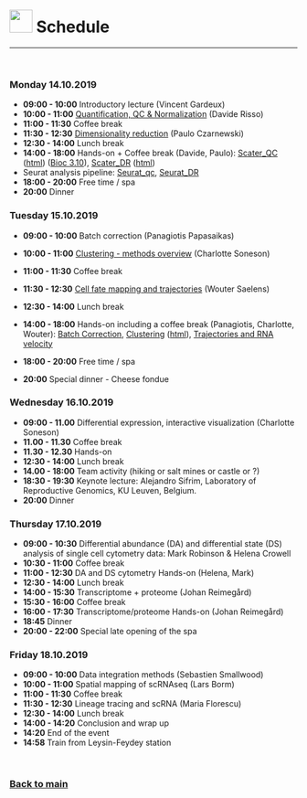 

# <img border="0" src="https://www.svgrepo.com/show/158264/schedule.svg" width="40" height="40"> Schedule

***

<br/>

### Monday 14.10.2019
- **09:00 - 10:00** Introductory lecture (Vincent Gardeux)
- **10:00 - 11:00** [Quantification, QC & Normalization](session-qc/qc_lecture.pdf) (Davide Risso)
- **11:00 - 11:30** Coffee break
- **11:30 - 12:30** [Dimensionality reduction](session-dimensionality-reduction/lecture_dimensionality_reduction.pdf) (Paulo Czarnewski)
- **12:30 - 14:00** Lunch break
- **14:00 - 18:00** Hands-on + Coffee break (Davide, Paulo): [Scater_QC](session-qc/bioc_qc_3.9.Rmd) ([html](session-qc/bioc_qc_3.9.html)) ([Bioc 3.10](session-qc/bioc_qc.Rmd)), [Scater_DR](session-dimensionality-reduction/scater_02_dim_reduction_compiled.Rmd) ([html](session-dimensionality-reduction/scater_02_dim_reduction_compiled.nb.html))
- Seurat analysis pipeline: [Seurat_qc](session-dimensionality-reduction/seurat_01_qc_compiled.Rmd), [Seurat_DR](session-dimensionality-reduction/seurat_02_dim_reduction_compiled.Rmd)
- **18:00 - 20:00** Free time / spa
- **20:00** Dinner

### Tuesday 15.10.2019
- **09:00 - 10:00** Batch correction (Panagiotis Papasaikas)
- **10:00 - 11:00** [Clustering - methods overview](session-clustering/clustering.pdf) (Charlotte Soneson)
- **11:00 - 11:30** Coffee break
- **11:30 - 12:30** [Cell fate mapping and trajectories](https://docs.google.com/presentation/d/1t_0yD7DxsMTK3fJPngNm9RN2CTgNJeeoBnxkd7c1mMc) (Wouter Saelens)
- **12:30 - 14:00** Lunch break
- **14:00 - 18:00** Hands-on including a coffee break (Panagiotis, Charlotte, Wouter): 
[Batch Correction](https://github.com/NBISweden/single-cell_sib_scilifelab/tree/master/session-batch_correction), 
[Clustering](session-clustering/clustering.Rmd) ([html](session-clustering/clustering.html)),
[Trajectories and RNA velocity](session-trajectories/README.md)

- **18:00 - 20:00** Free time / spa
- **20:00** Special dinner - Cheese fondue

### Wednesday 16.10.2019
- **09:00 - 11.00** Differential expression, interactive visualization (Charlotte Soneson)
- **11.00 - 11.30** Coffee break
- **11.30 - 12.30** Hands-on
- **12:30 - 14:00** Lunch break
- **14.00 - 18:00** Team activity (hiking or salt mines or castle or ?)
- **18:30 - 19:30** Keynote lecture: Alejandro Sifrim, Laboratory of Reproductive Genomics, KU Leuven, Belgium.
- **20:00** Dinner


### Thursday 17.10.2019
- **09:00 - 10:30** Differential abundance (DA) and differential state (DS) analysis of single cell cytometry data: Mark Robinson & Helena Crowell
- **10:30 - 11:00** Coffee break
- **11:00 - 12:30** DA and DS cytometry Hands-on (Helena, Mark)
- **12:30 - 14:00** Lunch break
- **14:00 - 15:30** Transcriptome + proteome (Johan Reimegård)
- **15:30 - 16:00** Coffee break
- **16:00 - 17:30** Transcriptome/proteome Hands-on (Johan Reimegård)
- **18:45** Dinner
- **20:00 - 22:00** Special late opening of the spa

### Friday 18.10.2019
- **09:00 - 10:00** Data integration methods (Sebastien Smallwood)
- **10:00 - 11:00** Spatial mapping of scRNAseq (Lars Borm)
- **11:00 - 11:30** Coffee break
- **11:30 - 12:30** Lineage tracing and scRNA (Maria Florescu)
- **12:30 - 14:00** Lunch break
- **14:00 - 14:20** Conclusion and wrap up
- **14:20** End of the event
- **14:58** Train from Leysin-Feydey station

<br/>

### [Back to main](README.md)
